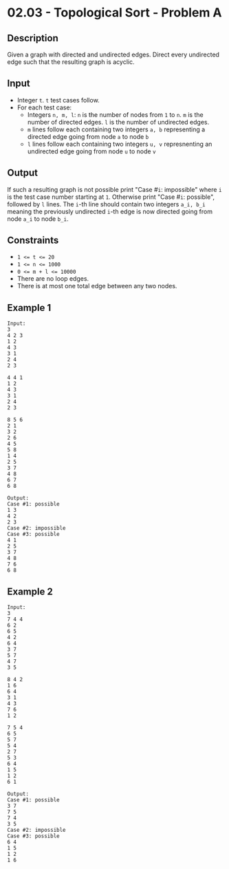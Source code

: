 # 02.03 - Topological Sort - Problem A

## Description
Given a graph with directed and undirected edges. Direct every undirected edge such that the resulting graph is acyclic.

## Input
- Integer `t`. `t` test cases follow.
- For each test case:
    - Integers `n, m, l`: `n` is the number of nodes from `1` to `n`. `m` is the number of directed edges. `l` is the number of undirected edges.
    - `m` lines follow each containing two integers `a, b` representing a directed edge going from node `a` to node `b`
    - `l` lines follow each containing two integers `u, v` represnenting an undirected edge going from node `u` to node `v`

## Output
If such a resulting graph is not possible print "Case #`i`: impossible" where `i` is the test case number starting at `1`. Otherwise print "Case #`i`: possible", followed by `l` lines. The `i`-th line should contain two integers `a_i, b_i` meaning the previously undirected `i`-th edge is now directed going from node `a_i` to node `b_i`.

## Constraints
- `1 <= t <= 20`
- `1 <= n <= 1000`
- `0 <= m + l <= 10000`
- There are no loop edges.
- There is at most one total edge between any two nodes.

## Example 1
```
Input:
3
4 2 3
1 2
4 3
3 1
2 4
2 3

4 4 1
1 2
4 3
3 1
2 4
2 3

8 5 6
2 1
3 2
2 6
4 5
5 8
1 4
2 5
3 7
4 8
6 7
6 8

Output:
Case #1: possible
1 3
4 2
2 3
Case #2: impossible
Case #3: possible
4 1
2 5
3 7
4 8
7 6
6 8
```

## Example 2
```
Input:
3
7 4 4
6 2
6 5
4 2
6 4
3 7
5 7
4 7
3 5

8 4 2
1 6
6 4
3 1
4 3
7 6
1 2

7 5 4
6 5
5 7
5 4
2 7
5 3
6 4
1 5
1 2
6 1

Output:
Case #1: possible
3 7
7 5
7 4
3 5
Case #2: impossible
Case #3: possible
6 4
1 5
1 2
1 6
```